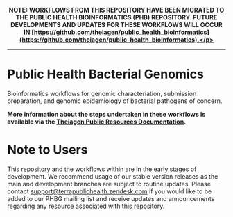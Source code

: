 
**<p align="center">NOTE: WORKFLOWS FROM THIS REPOSITORY HAVE BEEN MIGRATED TO THE PUBLIC HEALTH BIOINFORMATICS (PHB) REPOSITORY. FUTURE DEVELOPMENTS AND UPDATES FOR THESE WORKFLOWS WILL OCCUR IN [https://github.com/theiagen/public_health_bioinformatics](https://github.com/theiagen/public_health_bioinformatics).</p>**

----

# Public Health Bacterial Genomics

Bioinformatics workflows for genomic characteriation, submission preparation, and genomic epidemiology of bacterial pathogens of concern.

**More information about the steps undertaken in these workflows is available via the [Theiagen Public Resources Documentation](https://theiagen.notion.site/Theiagen-Public-Health-Resources-a4bd134b0c5c4fe39870e21029a30566).**

# Note to Users
This repository and the workflows within are in the early stages of development. We recommend usage of our stable version releases as the main and development branches are subject to routine updates. Please contact support@terrapublichealth.zendesk.com if you would like to be added to our PHBG mailing list and
receive updates and announcements regarding any resource associated with this repository.

 
